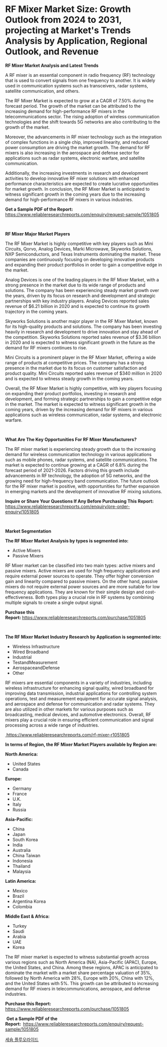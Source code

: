<p><h1>RF Mixer Market Size: Growth Outlook from 2024 to 2031, projecting at Market's Trends Analysis by Application, Regional Outlook, and Revenue</h1></p><p><strong>RF Mixer Market Analysis and Latest Trends</strong></p>
<p><p>A RF mixer is an essential component in radio frequency (RF) technology that is used to convert signals from one frequency to another. It is widely used in communication systems such as transceivers, radar systems, satellite communication, and others.</p><p>The RF Mixer Market is expected to grow at a CAGR of 7.50% during the forecast period. The growth of the market can be attributed to the increasing demand for high-performance RF mixers in the telecommunications sector. The rising adoption of wireless communication technologies and the shift towards 5G networks are also contributing to the growth of the market.</p><p>Moreover, the advancements in RF mixer technology such as the integration of complex functions in a single chip, improved linearity, and reduced power consumption are driving the market growth. The demand for RF mixers is also increasing in the aerospace and defense sector for applications such as radar systems, electronic warfare, and satellite communication.</p><p>Additionally, the increasing investments in research and development activities to develop innovative RF mixer solutions with enhanced performance characteristics are expected to create lucrative opportunities for market growth. In conclusion, the RF Mixer Market is anticipated to witness significant growth in the coming years due to the increasing demand for high-performance RF mixers in various industries.</p></p>
<p><strong>Get a Sample PDF of the Report:&nbsp;</strong> <a href="https://www.reliableresearchreports.com/enquiry/request-sample/1051805">https://www.reliableresearchreports.com/enquiry/request-sample/1051805</a></p>
<p>&nbsp;</p>
<p><strong>RF Mixer Major Market Players</strong></p>
<p><p>The RF Mixer Market is highly competitive with key players such as Mini Circuits, Qorvo, Analog Devices, Marki Microwave, Skyworks Solutions, NXP Semiconductors, and Texas Instruments dominating the market. These companies are continuously focusing on developing innovative products and expanding their product portfolios in order to gain a competitive edge in the market.</p><p>Analog Devices is one of the leading players in the RF Mixer Market, with a strong presence in the market due to its wide range of products and solutions. The company has been experiencing steady market growth over the years, driven by its focus on research and development and strategic partnerships with key industry players. Analog Devices reported sales revenue of $6.21 billion in 2020 and is expected to continue its growth trajectory in the coming years.</p><p>Skyworks Solutions is another major player in the RF Mixer Market, known for its high-quality products and solutions. The company has been investing heavily in research and development to drive innovation and stay ahead of the competition. Skyworks Solutions reported sales revenue of $3.36 billion in 2020 and is expected to witness significant growth in the future as the demand for RF mixers continues to rise.</p><p>Mini Circuits is a prominent player in the RF Mixer Market, offering a wide range of products at competitive prices. The company has a strong presence in the market due to its focus on customer satisfaction and product quality. Mini Circuits reported sales revenue of $340 million in 2020 and is expected to witness steady growth in the coming years.</p><p>Overall, the RF Mixer Market is highly competitive, with key players focusing on expanding their product portfolios, investing in research and development, and forming strategic partnerships to gain a competitive edge in the market. The market is expected to witness significant growth in the coming years, driven by the increasing demand for RF mixers in various applications such as wireless communication, radar systems, and electronic warfare.</p></p>
<p>&nbsp;</p>
<p><strong>What Are The Key Opportunities For RF Mixer Manufacturers?</strong></p>
<p><p>The RF mixer market is experiencing steady growth due to the increasing demand for wireless communication technology in various applications such as mobile phones, radar systems, and satellite communications. The market is expected to continue growing at a CAGR of 6.8% during the forecast period of 2021-2026. Factors driving this growth include advancements in RF technology, the adoption of 5G networks, and the growing need for high-frequency band communication. The future outlook for the RF mixer market is positive, with opportunities for further expansion in emerging markets and the development of innovative RF mixing solutions.</p></p>
<p><strong>Inquire or Share Your Questions If Any Before Purchasing This Report:</strong> <a href="https://www.reliableresearchreports.com/enquiry/pre-order-enquiry/1051805">https://www.reliableresearchreports.com/enquiry/pre-order-enquiry/1051805</a></p>
<p>&nbsp;</p>
<p><strong>Market Segmentation</strong></p>
<p><strong>The RF Mixer Market Analysis by types is segmented into:</strong></p>
<p><ul><li>Active Mixers</li><li>Passive Mixers</li></ul></p>
<p><p>RF Mixer market can be classified into two main types: active mixers and passive mixers. Active mixers are used for high frequency applications and require external power sources to operate. They offer higher conversion gain and linearity compared to passive mixers. On the other hand, passive mixers do not require external power sources and are more suitable for low frequency applications. They are known for their simple design and cost-effectiveness. Both types play a crucial role in RF systems by combining multiple signals to create a single output signal.</p></p>
<p><strong>Purchase this Report:&nbsp;</strong><a href="https://www.reliableresearchreports.com/purchase/1051805">https://www.reliableresearchreports.com/purchase/1051805</a></p>
<p>&nbsp;</p>
<p><strong>The RF Mixer Market Industry Research by Application is segmented into:</strong></p>
<p><ul><li>Wireless Infrastructure</li><li>Wired Broadband</li><li>Industrial</li><li>TestandMeasurement</li><li>AerospaceandDefense</li><li>Other</li></ul></p>
<p><p>RF mixers are essential components in a variety of industries, including wireless infrastructure for enhancing signal quality, wired broadband for improving data transmission, industrial applications for controlling system operations, test and measurement equipment for accurate signal analysis, and aerospace and defense for communication and radar systems. They are also utilized in other markets for various purposes such as broadcasting, medical devices, and automotive electronics. Overall, RF mixers play a crucial role in ensuring efficient communication and signal processing across a wide range of industries.</p></p>
<p><a href="https://www.reliableresearchreports.com/rf-mixer-r1051805">&nbsp;https://www.reliableresearchreports.com/rf-mixer-r1051805</a></p>
<p><strong>In terms of Region, the RF Mixer Market Players available by Region are:</strong></p>
<p>
    <p> <strong> North America: </strong>
        <ul>
            <li>United States</li>
            <li>Canada</li>
        </ul>
        </p> 
    <p> <strong> Europe: </strong>
        <ul>
            <li>Germany</li>
            <li>France</li>
            <li>U.K.</li>
            <li>Italy</li>
            <li>Russia</li>
        </ul>
        </p> 
    <p> <strong> Asia-Pacific: </strong>
        <ul>
            <li>China</li>
            <li>Japan</li>
            <li>South Korea</li>
            <li>India</li>
            <li>Australia</li>
            <li>China Taiwan</li>
            <li>Indonesia</li>
            <li>Thailand</li>
            <li>Malaysia</li>
        </ul>
        </p> 
    <p> <strong> Latin America: </strong>
        <ul>
            <li>Mexico</li>
            <li>Brazil</li>
            <li>Argentina Korea</li>
            <li>Colombia</li>
        </ul>
        </p> 
    <p> <strong> Middle East & Africa: </strong>
        <ul>
            <li>Turkey</li>
            <li>Saudi</li>
            <li>Arabia</li>
            <li>UAE</li>
            <li>Korea</li>
        </ul>
    </p>
    </p>
<p><p>The RF mixer market is expected to witness substantial growth across various regions such as North America (NA), Asia-Pacific (APAC), Europe, the United States, and China. Among these regions, APAC is anticipated to dominate the market with a market share percentage valuation of 35%, followed by North America with 28%, Europe with 20%, China with 12%, and the United States with 5%. This growth can be attributed to increasing demand for RF mixers in telecommunications, aerospace, and defense industries.</p></p>
<p><strong>Purchase this Report: </strong><a href="https://www.reliableresearchreports.com/purchase/1051805">https://www.reliableresearchreports.com/purchase/1051805</a></p>
<p>&nbsp;<strong>Get a Sample PDF of the Report:&nbsp;&nbsp;</strong><a href="https://www.reliableresearchreports.com/enquiry/request-sample/1051805">https://www.reliableresearchreports.com/enquiry/request-sample/1051805</a></p>
<p><strong></strong></p>
<p><p><a href="https://github.com/fernandotryO5lson96765/Market-Research-Report-List-1/blob/main/550713619420.md">세슘 플루오라이드</a></p></p>